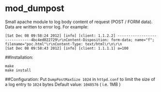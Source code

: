 mod_dumpost
===========

Small apache module to log body content of request (POST / FORM data). Data are written to error log. For example:
```
[Sat Dec 08 09:58:24 2012] [info] [client: 1.1.2.2] ------------------------------4bc4ed022729\r\nContent-Disposition: form-data; name="f"; filename="poc.html"\r\nContent-Type: text/html\r\n\r\n
[Sat Dec 08 09:58:43 2012] [info] [client: 1.1.1.1] a=100
```

##Installation:
```
make
make install
```
##Configuration:
Put `DumpPostMaxSize 1024` in `httpd.conf` to limit the size of a log entry to `1024` bytes
Default value: `1048576` ( i.e. 1MB )
